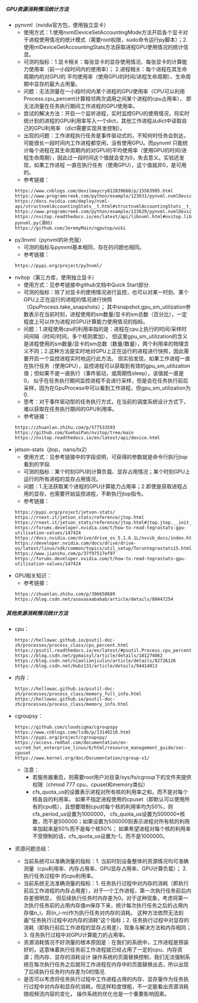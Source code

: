 ##### GPU资源消耗情况统计方法
* pynvml（nvidia官方包，使用独立显卡）
   * 使用方式：1.使用nvmlDeviceSetAccountingMode方法开启各个显卡对于进程使用情况的统计模式（需要root权限，sudo命令运行py脚本）；2. 使用mlDeviceGetAccountingStats方法获取进程GPU使用情况的统计信息。
   * 可测的指标：1.显卡相关：每张显卡的显存使用情况、每张显卡的计算能力使用率（前一小段时间内的使用率）； 2.进程相关：每个进程在其生命周期内的对GPU的
   平均使用率（使用GPU的时间/进程生命周期）、生命周期中显存的最大占用量。
   * 问题：无法测量在一小段时间内某个进程的GPU使用率（CPU可以利用Process.cpu_percent计算相邻两次调用之间某个进程的cpu占用率），
   即无法测量在任务执行期间工作进程的GPU使用率。
   * 尝试的解决方法：开启一个监听进程，实时监控GPU的使用情况，将实时统计到的进程的GPU利用率写入一个dict，其他工作进程从dict中读取自己的GPU利用率
   （dict需要实现并发控制）。
   * 出现的问题：工作进程执行任务是事件驱动式的，不知何时任务会到达，可能很长一段时间内工作进程都空闲，没有使用GPU。而pynvml
   只能统计每个进程在其生命周期内的对GPU的平均使用率（使用GPU的时间/进程生命周期），因此过一段时间这个值就会变为0，失去意义。实验还发现，如果工作进程
   一直在执行任务（使用GPU），这个值就非0，是可用的。
   * 参考链接：
   ```url
   https://www.cnblogs.com/devilmaycry812839668/p/15563995.html 
   https://www.programcreek.com/python/example/123631/pynvml.nvmlDeviceGetCount 
   https://docs.nvidia.com/deploy/nvml-api/structnvmlAccountingStats__t.html#structnvmlAccountingStats__t_194e947138ea6659f190393f599d23941 
   https://www.programcreek.com/python/example/123629/pynvml.nvmlDeviceGetUtilizationRates 
   https://nvitop.readthedocs.io/en/latest/api/libnvml.html#nvitop.libnvml.NVMLError_NotFound
   pynvml.py(源码)
   https://github.com/JeremyMain/ngputop/wiki
   ```
* py3nvml（pynvml的补充版）
  * 可测的指标与pynvml基本相同，存在的问题也相同。
  * 参考链接：
  ```url
  https://pypi.org/project/py3nvml/
  ```
* nvitop（第三方库，使用独立显卡）
  * 使用方式：见参考链接中github文档中Quick Start部分.
  * 可测的指标：除了对显卡的使用情况进行监控，也可以对某一时刻、某个GPU上正在运行的进程的情况进行快照（GpuProcess.take_snapshots）；
  其中snapshot.gpu_sm_utilization参数表示在当前时刻，进程使用的sm数量/显卡的sm总数（百分比），一定程度上可以作为进程对GPU计算能力使用情况的指标。
  * 问题：1.进程使用cpu的利用率指的是：进程在cpu上执行的时间/采样时间间隔（时间/时间，多个核则累加），
  但这里gpu_sm_utilization的含义是进程使用的sm数量/显卡的sm总数（数量/数量），两个利用率的物理含义不同；2.这种方法是实时地对GPU上正在运行的进程进行快照，因此需要开启一个监控进程实时地运行此方法。
  但实验发现，如果工作进程一直在执行任务（使用GPU），监控进程可以获取到有效的gpu_sm_utilization值；但如果不是一直执行（事件驱动，或周期性sleep），该值就一直是0，
  似乎在任务执行期间监控进程不会进行采样，但是会在任务执行前后采样，因为在GpuProcess中可以看到工作进程，但gpu_sm_utilization为0.
  * 思考：对于事件驱动型的任务执行方式，在当前的调度系统设计方式下，难以获取在任务执行期间的GPU利用率。
  * 参考链接：
  ```url
  https://zhuanlan.zhihu.com/p/577533593
  https://github.com/XuehaiPan/nvitop/tree/main
  https://nvitop.readthedocs.io/en/latest/api/device.html
  ```
* jetson-stats（jtop，nano/tx2）
  * 使用方式：见参考链接中的字段说明，可获得的参数就是命令行执行jtop看到的字段.
  * 可测的指标：某个时刻GPU的计算负载、显存占用情况；某个时刻GPU上运行的所有进程的显存占用情况。
  * 问题：1.无法获取某个进程的GPU计算能力占用率；2.即使是获取进程占用的显存，也需要开始监控进程，不断执行jtop指令。
  * 参考链接：
  ```url
  https://pypi.org/project/jetson-stats/
  https://rnext.it/jetson_stats/reference/jtop.html
  https://rnext.it/jetson_stats/reference/jtop.html#jtop.jtop.__init__
  https://forums.developer.nvidia.com/t/how-to-read-tegrastats-gpu-utilisation-values/147424
  https://docs.nvidia.com/drive/drive_os_5.1.6.1L/nvvib_docs/index.html#page/DRIVE_OS_Linux_SDK_Development_Guide/Utilities/util_tegrastats.html
  https://developer.nvidia.com/docs/drive/drive-os/latest/linux/sdk/common/topics/util_setup/Toruntegrastats15.html
  https://www.jianshu.com/p/37f97517ef97
  https://forums.developer.nvidia.com/t/how-to-read-tegrastats-gpu-utilisation-values/147424
  ```
* GPU相关知识：
  * 参考链接：
  ```url
  https://zhuanlan.zhihu.com/p/396658689
  https://blog.csdn.net/asasasaababab/article/details/80447254
  ```

##### 其他资源消耗情况统计方法
* cpu：
  ```url
  https://hellowac.github.io/psutil-doc-zh/processes/process_class/cpu_percent.html
  https://psutil.readthedocs.io/en/latest/#psutil.Process.cpu_percent
  https://blog.csdn.net/gymaisyl/article/details/101274862
  https://blog.csdn.net/niaolianjiulin/article/details/82726126
  https://blog.csdn.net/Hubz131/article/details/94414013
  ```
* 内存：
  ```url
  https://hellowac.github.io/psutil-doc-zh/processes/process_class/memory_full_info.html
  https://hellowac.github.io/psutil-doc-zh/processes/process_class/memory_info.html
  ```
* cgroupsy：
  ```url
  https://github.com/cloudsigma/cgroupspy
  https://www.cnblogs.com/lsdb/p/13140210.html
  https://pypi.org/project/cgroupspy/
  https://access.redhat.com/documentation/en-us/red_hat_enterprise_linux/6/html/resource_management_guide/sec-cpuset
  https://www.kernel.org/doc/Documentation/cgroup-v1/
  ```
  * 注意：
    * 若服务器重启，则需要root用户对目录/sys/fs/cgroup下的文件夹提供权限（chmod 777 cpu，cpuset和memory类似）
    * cfs_quota_us的设置表示进程对所有核的利用率之和，而不是对每个核各自的利用率。
    如果不指定进程使用的cpuset（即默认可以使用所有的cpu核），且想要限制cpu对每个核的利用率均为50%，则cfs_period_us设置为1000000，
    cfs_quota_us设置为500000*核数，而不是500000；如果设置为500000则表示进程对所有核的利用率加起来是50%而不是每个核50%；
    如果希望进程对每个核的利用率不受限制的话，cfs_quota_us设置为-1，而不是1000000。

* 资源问题总结：
  * 当前系统可以准确测量的指标：1. 当前时刻设备整体的资源情况均可准确测量（cpu利用率、内存占用率、GPU显存占用率、GPU计算负载）； 2. 执行任务过程中
  的cpu利用率。
  * 当前系统无法准确测量的指标：1. 任务执行过程中对内存的消耗（即执行前后工作进程的内存占用差），对于一个工作进程，第一次执行任务前后内存差很明显，
  但后续执行任务时内存差为0。对于这种现象，考虑将第一次执行任务前的占用内存值m保存下来，统计每次执行任务之后的占用内存值n_i，将(n_i-m)作为执行任务对内存的消耗。
  这种方法依然无法刻画“任务执行过程中对内存的消耗”这个指标；2. 任务执行过程中对显存的消耗（即执行前后工作进程的显存占用差），现象与解决方法和内存相同；3. 
  任务执行过程中对GPU计算能力的占用率。
  * 资源消耗情况不好测量的根本原因是：在我们的系统中，工作进程是预装好的，这意味着执行任务前工作进程就已经占用了一定的cpu、内存资源；而内存、显存的消耗设计
  操作系统的页面替换控制，我们无法强制系统在每次执行任务之后就将工作进程在内存中的页面替换出去，所以出现了后续执行任务时内存差为0的情况.
  * 是否可以考虑将任务执行过程中工作进程占用的内存、显存量作为任务执行过程中对内存和显存的消耗，但这样粒度很粗，不一定能看出资源消耗随视频流内容的变化，
  操作系统的优化也是一个重要影响因素。
